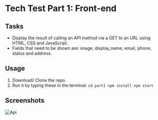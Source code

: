 # Tech Test Part 1: Front-end

## Tasks
- Display the result of calling an API method via a GET to an URL using HTML, CSS and JavaScript.
- Fields that need to be shown are: image, display_name, email, phone, status and address.

## Usage
1. Download/ Clone the repo.
2. Run it by typing these in the terminal:
    `
    cd part1
    npm install
    npm start
    `
## Screenshots
![Api](http://www.clipular.com/c/4702011273773056.png?k=P6vFrV6ck9O1GR1TkswDGcPL1_w)
